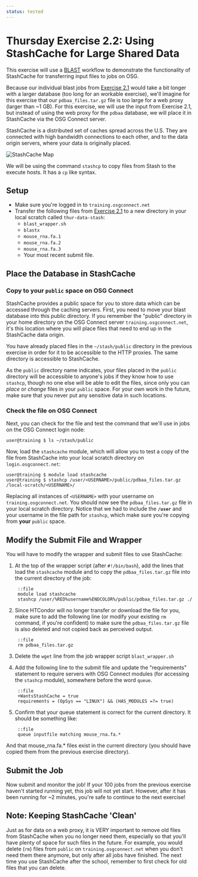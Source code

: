 ```yaml
---
status: tested
---
```


Thursday Exercise 2.2: Using StashCache for Large Shared Data
=============================================================


This exercise will use a [BLAST](http://blast.ncbi.nlm.nih.gov/Blast.cgi?CMD=Web&PAGE_TYPE=BlastHome) workflow to demonstrate the functionality of StashCache for transferring input files to jobs on OSG.

Because our individual blast jobs from [Exercise 2.1](/materials/day4/part2-ex1-blast-proxy) would take a bit longer with a larger database (too long for an workable exercise), we'll imagine for this exercise that our `pdbaa_files.tar.gz` file is too large for a web proxy (larger than ~1 GB). For this exercise, we will use the input from Exercise 2.1, but instead of using the web proxy for the `pdbaa` database, we will place it in StashCache via the OSG Connect server.

StashCache is a distributed set of caches spread across the U.S. They are connected with high bandwidth connections to each other, and to the data origin servers, where your data is originally placed.

![StashCache Map](/materials/day4/files/osgus19-day4-part2-CacheLocations.png)

We will be using the command `stashcp` to copy files from Stash to the execute hosts.  It has a `cp` like syntax.

Setup
-----

-   Make sure you're logged in to `training.osgconnect.net`
-   Transfer the following files from [Exercise 2.1](/materials/day4/part2-ex1-blast-proxy.md) to a new directory in
    your local scratch called `thur-data-stash`:
    - `blast_wrapper.sh`
    - `blastx`
    - `mouse_rna.fa.1`
    - `mouse_rna.fa.2`
    - `mouse_rna.fa.3`
    - Your most recent submit file.

Place the Database in StashCache
--------------------------------

### Copy to your `public` space on OSG Connect

StashCache provides a public space for you to store data which can be accessed through the caching servers. First, you need to move your blast database into this public directory. If you remember the "public" directory in your home directory on the OSG Connect server `training.osgconnect.net`, it's this location where you will place files that need to end up in the StashCache data origin.

You have already placed files in the `~/stash/public` directory in the previous exercise in order for it to be accessible to the HTTP proxies. The same directory is accessible to StashCache.

As the `public` directory name indicates, your files placed in the `public` directory will be accessible to anyone's jobs if they know how to use `stashcp`, though no one else will be able to edit the files, since only you can *place* or *change* files in your `public` space. For your own work in the future, make sure that you never put any sensitive data in such locations.

### Check the file on OSG Connect

Next, you can check for the file and test the command that we'll use in jobs on the OSG Connect login node:

``` console
user@training $ ls ~/stash/public
```

Now, load the `stashcache` module, which will allow you to test a copy of the file from StashCache into your local scratch directory on `login.osgconnect.net`:

``` console
user@training $ module load stashcache
user@training $ stashcp /user/<USERNAME>/public/pdbaa_files.tar.gz /local-scratch/<USERNAME>/
```

Replacing all instances of `<USERNAME>` with your username on `training.osgconnect.net`.
You should now see the `pdbaa_files.tar.gz` file in your local scratch directory.
Notice that we had to include the **`/user`** and your username in the file path for `stashcp`, which make sure you're
copying from **your** `public` space.

Modify the Submit File and Wrapper
----------------------------------

You will have to modify the wrapper and submit files to use StashCache:

1. At the top of the wrapper script (after `#!/bin/bash`), add the lines that load the `stashcache` module and to copy the `pdbaa_files.tar.gz` file into the current directory of the job:

        ::file
        module load stashcache
        stashcp /user/%RED%username%ENDCOLOR%/public/pdbaa_files.tar.gz ./

2. Since HTCondor will no longer transfer or download the file for you, make sure to add the following line (or modify your existing `rm` command, if you're confident) to make sure the `pdbaa_files.tar.gz` file is also deleted and not copied back as perceived output.

        ::file
        rm pdbaa_files.tar.gz


3. Delete the `wget` line from the job wrapper script `blast_wrapper.sh`

4. Add the following line to the submit file and update the "requirements" statement to require servers with OSG Connect modules (for accessing the `stashcp` module), somewhere before the word `queue`.

        ::file
        +WantsStashCache = true
        requirements = (OpSys == "LINUX") && (HAS_MODULES =?= true)

5. Confirm that your queue statement is correct for the current directory. It should be something like:

        ::file
        queue inputfile matching mouse_rna.fa.*

And that mouse\_rna.fa.\* files exist in the current directory (you should have copied them from the previous exercise directory).

Submit the Job
--------------

Now submit and monitor the job! If your 100 jobs from the previous exercise haven't started running yet, this job will not yet start. However, after it has been running for ~2 minutes, you're safe to continue to the next exercise!

Note: Keeping StashCache 'Clean'
--------------------------------

Just as for data on a web proxy, it is VERY important to remove old files from StashCache when you no longer need them, especially so that you'll have plenty of space for such files in the future. For example, you would delete (`rm`) files from `public` on `training.osgconnect.net` when you don't need them there anymore, but only after all jobs have finished. The next time you use StashCache after the school, remember to first check for old files that you can delete.


